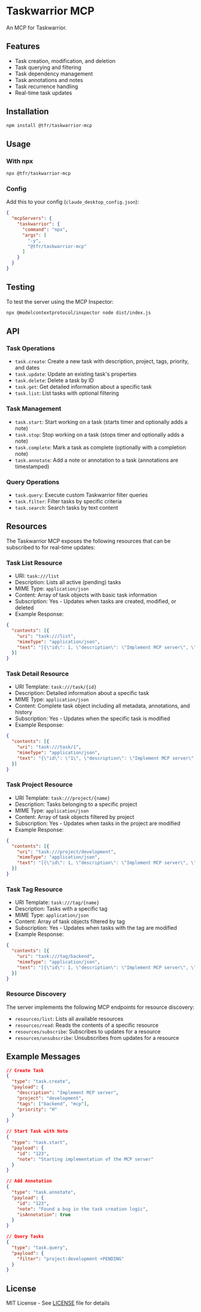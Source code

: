 # Taskwarrior MCP

An MCP for Taskwarrior.

## Features

- Task creation, modification, and deletion
- Task querying and filtering
- Task dependency management
- Task annotations and notes
- Task recurrence handling
- Real-time task updates

## Installation

```bash
npm install @tfr/taskwarrior-mcp
```

## Usage

### With npx

```bash
npx @tfr/taskwarrior-mcp
```

### Config

Add this to your config (`claude_desktop_config.json`):

```json
{
  "mcpServers": {
    "taskwarrior": {
      "command": "npx",
      "args": [
        "-y",
        "@tfr/taskwarrior-mcp"
      ]
    }
  }
}
```

## Testing

To test the server using the MCP Inspector:

```bash
npx @modelcontextprotocol/inspector node dist/index.js
```

## API

### Task Operations
- `task.create`: Create a new task with description, project, tags, priority, and dates
- `task.update`: Update an existing task's properties
- `task.delete`: Delete a task by ID
- `task.get`: Get detailed information about a specific task
- `task.list`: List tasks with optional filtering

### Task Management
- `task.start`: Start working on a task (starts timer and optionally adds a note)
- `task.stop`: Stop working on a task (stops timer and optionally adds a note)
- `task.complete`: Mark a task as complete (optionally with a completion note)
- `task.annotate`: Add a note or annotation to a task (annotations are timestamped)

### Query Operations
- `task.query`: Execute custom Taskwarrior filter queries
- `task.filter`: Filter tasks by specific criteria
- `task.search`: Search tasks by text content

## Resources

The Taskwarrior MCP exposes the following resources that can be subscribed to for real-time updates:

### Task List Resource
- URI: `task:///list`
- Description: Lists all active (pending) tasks
- MIME Type: `application/json`
- Content: Array of task objects with basic task information
- Subscription: Yes - Updates when tasks are created, modified, or deleted
- Example Response:
```json
{
  "contents": [{
    "uri": "task:///list",
    "mimeType": "application/json",
    "text": "[{\"id\": 1, \"description\": \"Implement MCP server\", \"project\": \"development\", \"tags\": [\"backend\", \"mcp\"], \"priority\": \"H\"}]"
  }]
}
```

### Task Detail Resource
- URI Template: `task:///task/{id}`
- Description: Detailed information about a specific task
- MIME Type: `application/json`
- Content: Complete task object including all metadata, annotations, and history
- Subscription: Yes - Updates when the specific task is modified
- Example Response:
```json
{
  "contents": [{
    "uri": "task:///task/1",
    "mimeType": "application/json",
    "text": "{\"id\": \"1\", \"description\": \"Implement MCP server\", \"project\": \"development\", \"tags\": [\"backend\", \"mcp\"], \"priority\": \"H\", \"status\": \"pending\", \"annotations\": [], \"entry\": \"2024-03-20T12:00:00Z\", \"modified\": \"2024-03-20T12:00:00Z\"}"
  }]
}
```

### Task Project Resource
- URI Template: `task:///project/{name}`
- Description: Tasks belonging to a specific project
- MIME Type: `application/json`
- Content: Array of task objects filtered by project
- Subscription: Yes - Updates when tasks in the project are modified
- Example Response:
```json
{
  "contents": [{
    "uri": "task:///project/development",
    "mimeType": "application/json",
    "text": "[{\"id\": 1, \"description\": \"Implement MCP server\", \"project\": \"development\", \"tags\": [\"backend\", \"mcp\"], \"priority\": \"H\"}]"
  }]
}
```

### Task Tag Resource
- URI Template: `task:///tag/{name}`
- Description: Tasks with a specific tag
- MIME Type: `application/json`
- Content: Array of task objects filtered by tag
- Subscription: Yes - Updates when tasks with the tag are modified
- Example Response:
```json
{
  "contents": [{
    "uri": "task:///tag/backend",
    "mimeType": "application/json",
    "text": "[{\"id\": 1, \"description\": \"Implement MCP server\", \"project\": \"development\", \"tags\": [\"backend\", \"mcp\"], \"priority\": \"H\"}]"
  }]
}
```

### Resource Discovery
The server implements the following MCP endpoints for resource discovery:

- `resources/list`: Lists all available resources
- `resources/read`: Reads the contents of a specific resource
- `resources/subscribe`: Subscribes to updates for a resource
- `resources/unsubscribe`: Unsubscribes from updates for a resource

## Example Messages

```json
// Create Task
{
  "type": "task.create",
  "payload": {
    "description": "Implement MCP server",
    "project": "development",
    "tags": ["backend", "mcp"],
    "priority": "H"
  }
}

// Start Task with Note
{
  "type": "task.start",
  "payload": {
    "id": "123",
    "note": "Starting implementation of the MCP server"
  }
}

// Add Annotation
{
  "type": "task.annotate",
  "payload": {
    "id": "123",
    "note": "Found a bug in the task creation logic",
    "isAnnotation": true
  }
}

// Query Tasks
{
  "type": "task.query",
  "payload": {
    "filter": "project:development +PENDING"
  }
}
```

## License

MIT License - See [LICENSE](LICENSE) file for details 